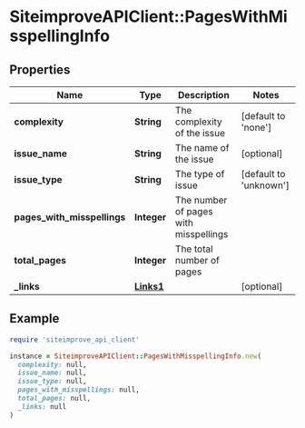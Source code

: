 # SiteimproveAPIClient::PagesWithMisspellingInfo

## Properties

| Name | Type | Description | Notes |
| ---- | ---- | ----------- | ----- |
| **complexity** | **String** | The complexity of the issue | [default to &#39;none&#39;] |
| **issue_name** | **String** | The name of the issue | [optional] |
| **issue_type** | **String** | The type of issue | [default to &#39;unknown&#39;] |
| **pages_with_misspellings** | **Integer** | The number of pages with misspellings |  |
| **total_pages** | **Integer** | The total number of pages |  |
| **_links** | [**Links1**](Links1.md) |  | [optional] |

## Example

```ruby
require 'siteimprove_api_client'

instance = SiteimproveAPIClient::PagesWithMisspellingInfo.new(
  complexity: null,
  issue_name: null,
  issue_type: null,
  pages_with_misspellings: null,
  total_pages: null,
  _links: null
)
```

